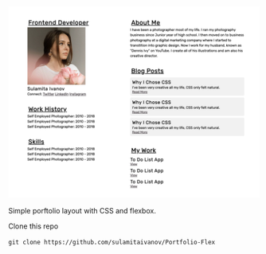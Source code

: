 ![](portfolioCSS.png)

Simple porftolio layout with CSS and flexbox.

Clone this repo

`git clone https://github.com/sulamitaivanov/Portfolio-Flex`